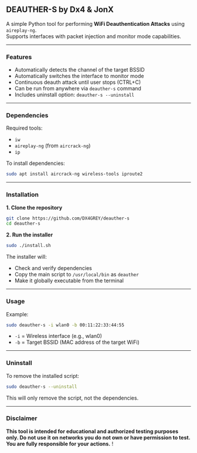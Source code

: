 ## **DEAUTHER-S by Dx4 & JonX**

A simple Python tool for performing **WiFi Deauthentication Attacks** using `aireplay-ng`.  
Supports interfaces with packet injection and monitor mode capabilities.

---

### **Features**
- Automatically detects the channel of the target BSSID  
- Automatically switches the interface to monitor mode  
- Continuous deauth attack until user stops (CTRL+C)  
- Can be run from anywhere via `deauther-s` command  
- Includes uninstall option: `deauther-s --uninstall`

---

### **Dependencies**
Required tools:
- `iw`
- `aireplay-ng` (from `aircrack-ng`)
- `ip`

To install dependencies:
```bash
sudo apt install aircrack-ng wireless-tools iproute2
```

---

### **Installation**
**1. Clone the repository**
```bash
git clone https://github.com/DX4GREY/deauther-s
cd deauther-s
```

**2. Run the installer**
```bash
sudo ./install.sh
```

The installer will:
- Check and verify dependencies
- Copy the main script to `/usr/local/bin` as `deauther`
- Make it globally executable from the terminal

---

### **Usage**
Example:
```bash
sudo deauther-s -i wlan0 -b 00:11:22:33:44:55
```

- `-i` = Wireless interface (e.g., wlan0)
- `-b` = Target BSSID (MAC address of the target WiFi)

---

### **Uninstall**
To remove the installed script:
```bash
sudo deauther-s --uninstall
```

This will only remove the script, not the dependencies.

---

### **Disclaimer**
**This tool is intended for educational and authorized testing purposes only. Do not use it on networks you do not own or have permission to test. You are fully responsible for your actions.**
!